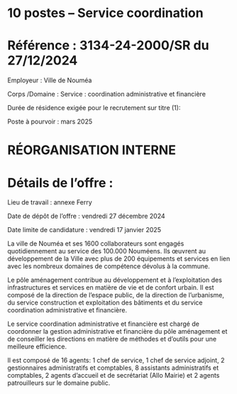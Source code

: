# 10 postes – Service coordination

# Référence : 3134-24-2000/SR du 27/12/2024

Employeur : Ville de Nouméa

Corps /Domaine : Service : coordination administrative et financière

Durée de résidence exigée pour le recrutement sur titre (1):

Poste à pourvoir : mars 2025

# RÉORGANISATION INTERNE

# Détails de l’offre :

Lieu de travail : annexe Ferry

Date de dépôt de l’offre : vendredi 27 décembre 2024

Date limite de candidature : vendredi 17 janvier 2025

La ville de Nouméa et ses 1600 collaborateurs sont engagés quotidiennement au service des 100.000 Nouméens. Ils œuvrent au développement de la Ville avec plus de 200 équipements et services en lien avec les nombreux domaines de compétence dévolus à la commune.

Le pôle aménagement contribue au développement et à l’exploitation des infrastructures et services en matière de vie et de confort urbain. Il est composé de la direction de l’espace public, de la direction de l’urbanisme, du service construction et exploitation des bâtiments et du service coordination administrative et financière.

Le service coordination administrative et financière est chargé de coordonner la gestion administrative et financière du pôle aménagement et de conseiller les directions en matière de méthodes et d’outils pour une meilleure efficience.

Il est composé de 16 agents: 1 chef de service, 1 chef de service adjoint, 2 gestionnaires administratifs et comptables, 8 assistants administratifs et comptables, 2 agents d’accueil et de secrétariat (Allo Mairie) et 2 agents patrouilleurs sur le domaine public.